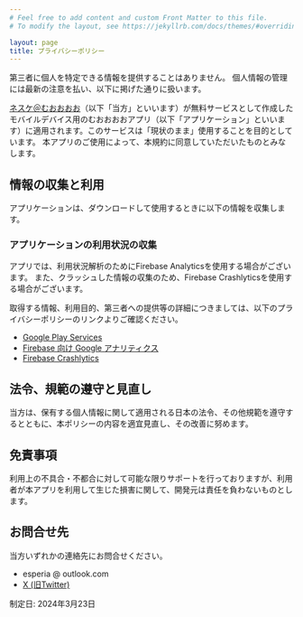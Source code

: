 ```yaml
---
# Feel free to add content and custom Front Matter to this file.
# To modify the layout, see https://jekyllrb.com/docs/themes/#overriding-theme-defaults

layout: page
title: プライバシーポリシー
---
```


第三者に個人を特定できる情報を提供することはありません。
個人情報の管理には最新の注意を払い、以下に掲げた通りに扱います。



[ネスケ＠むおおおお](https://twitter.com/esperia09)（以下「当方」といいます）が無料サービスとして作成したモバイルデバイス用のむおおおおアプリ（以下「アプリケーション」といいます）に適用されます。このサービスは「現状のまま」使用することを目的としています。
本アプリのご使用によって、本規約に同意していただいたものとみなします。

## 情報の収集と利用

アプリケーションは、ダウンロードして使用するときに以下の情報を収集します。

### アプリケーションの利用状況の収集

アプリでは、利用状況解析のためにFirebase Analyticsを使用する場合がございます。
また、クラッシュした情報の収集のため、Firebase Crashlyticsを使用する場合がございます。

取得する情報、利用目的、第三者への提供等の詳細につきましては、以下のプライバシーポリシーのリンクよりご確認ください。

* [Google Play Services](https://policies.google.com/terms)
* [Firebase 向け Google アナリティクス](https://firebase.google.com/support/privacy)
* [Firebase Crashlytics](https://firebase.google.com/support/privacy/)


## 法令、規範の遵守と見直し
当方は、保有する個人情報に関して適用される日本の法令、その他規範を遵守するとともに、本ポリシーの内容を適宜見直し、その改善に努めます。

## 免責事項
利用上の不具合・不都合に対して可能な限りサポートを行っておりますが、利用者が本アプリを利用して生じた損害に関して、開発元は責任を負わないものとします。

## お問合せ先
当方いずれかの連絡先にお問合せください。

* esperia @ outlook.com
* [X (旧Twitter)](https://twitter.com/esperia09)



制定日: 2024年3月23日


